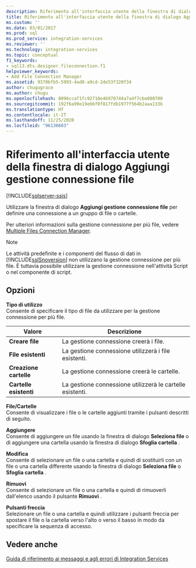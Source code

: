 ```yaml
---
description: Riferimento all'interfaccia utente della finestra di dialogo Aggiungi gestione connessione file
title: Riferimento all'interfaccia utente della finestra di dialogo Aggiungi gestione connessione file | Microsoft Docs
ms.custom: ''
ms.date: 03/01/2017
ms.prod: sql
ms.prod_service: integration-services
ms.reviewer: ''
ms.technology: integration-services
ms.topic: conceptual
f1_keywords:
- sql13.dts.designer.fileconnection.f1
helpviewer_keywords:
- Add File Connection Manager
ms.assetid: 9370bfb5-5993-4ad8-a9cd-2de53f320f34
author: chugugrace
ms.author: chugu
ms.openlocfilehash: 8096ccaf1fc92710e46970744a7a4f7cbe000700
ms.sourcegitcommit: 192f6a99e19e66f0f817fdb1977f564b2aaa133b
ms.translationtype: HT
ms.contentlocale: it-IT
ms.lasthandoff: 11/25/2020
ms.locfileid: "96130603"
---
```

# <a name="add-file-connection-manager-dialog-box-ui-reference"></a>Riferimento all'interfaccia utente della finestra di dialogo Aggiungi gestione connessione file

[!INCLUDE[sqlserver-ssis](../../includes/applies-to-version/sqlserver-ssis.md)]


  Utilizzare la finestra di dialogo **Aggiungi gestione connessione file** per definire una connessione a un gruppo di file o cartelle.  
  
 Per ulteriori informazioni sulla gestione connessione per più file, vedere [Multiple Files Connection Manager](../../integration-services/connection-manager/multiple-files-connection-manager.md).  
  
> [!NOTE]  
>  Le attività predefinite e i componenti del flusso di dati in [!INCLUDE[ssISnoversion](../../includes/ssisnoversion-md.md)] non utilizzano la gestione connessione per più file. È tuttavia possibile utilizzare la gestione connessione nell'attività Script o nel componente di script.  
  
## <a name="options"></a>Opzioni  
 **Tipo di utilizzo**  
 Consente di specificare il tipo di file da utilizzare per la gestione connessione per più file.  
  
|Valore|Descrizione|  
|-----------|-----------------|  
|**Creare file**|La gestione connessione creerà i file.|  
|**File esistenti**|La gestione connessione utilizzerà i file esistenti.|  
|**Creazione cartelle**|La gestione connessione creerà le cartelle.|  
|**Cartelle esistenti**|La gestione connessione utilizzerà le cartelle esistenti.|  
  
 **File/Cartelle**  
 Consente di visualizzare i file o le cartelle aggiunti tramite i pulsanti descritti di seguito.  
  
 **Aggiungere**  
 Consente di aggiungere un file usando la finestra di dialogo **Seleziona file** o di aggiungere una cartella usando la finestra di dialogo **Sfoglia cartella** .  
  
 **Modifica**  
 Consente di selezionare un file o una cartella e quindi di sostituirli con un file o una cartella differente usando la finestra di dialogo **Seleziona file** o **Sfoglia cartella** .  
  
 **Rimuovi**  
 Consente di selezionare un file o una cartella e quindi di rimuoverli dall'elenco usando il pulsante **Rimuovi** .  
  
 **Pulsanti freccia**  
 Selezionare un file o una cartella e quindi utilizzare i pulsanti freccia per spostare il file o la cartella verso l'alto o verso il basso in modo da specificare la sequenza di accesso.  
  
## <a name="see-also"></a>Vedere anche  
 [Guida di riferimento ai messaggi e agli errori di Integration Services](../../integration-services/integration-services-error-and-message-reference.md)  
  
  
